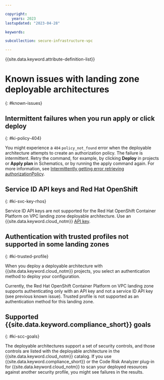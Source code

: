 ```yaml
---

copyright:
   years: 2023
lastupdated: "2023-04-28"

keywords:

subcollection: secure-infrastructure-vpc

---
```


{{site.data.keyword.attribute-definition-list}}

# Known issues with landing zone deployable architectures
{: #known-issues}

## Intermittent failures when you run apply or click deploy
{: #ki-policy-404}

You might experience a `404` `policy_not_found` error when the deployable architecture attempts to create an authorization policy. The failure is intermittent. Retry the command, for example, by clicking **Deploy** in projects or **Apply plan** in Schematics, or by running the apply command again. For more information, see [Intermittently getting error retrieving authorizationPolicy](https://github.com/IBM-Cloud/terraform-provider-ibm/issues/4413).

## Service ID API keys and Red Hat OpenShift
{: #ki-svc-key-rhos}

Service ID API keys are not supported for the Red Hat OpenShift Container Platform on VPC landing zone deployable architecture. Use an {{site.data.keyword.cloud_notm}} [API key](https://cloud.ibm.com/docs/account?topic=account-userapikey#create_user_key).

## Authentication with trusted profiles not supported in some landing zones
{: #ki-trusted-profile}

When you deploy a deployable architecture with {{site.data.keyword.cloud_notm}} projects, you select an authentication method to deploy your configuration. 

Currently, the Red Hat OpenShift Container Platform on VPC landing zone supports authenticating only with an API key and not a service ID API key (see previous known issue). Trusted profile is not supported as an authentication method for this landing zone.

## Supported {{site.data.keyword.compliance_short}} goals
{: #ki-scc-goals}

The deployable architectures support a set of security controls, and those controls are listed with the deployable architecture in the {{site.data.keyword.cloud_notm}} catalog.
If you use {{site.data.keyword.compliance_short}} or the Code Risk Analyzer plug-in for {{site.data.keyword.cloud_notm}} to scan your deployed resources against another security profile, you might see failures in the results.
